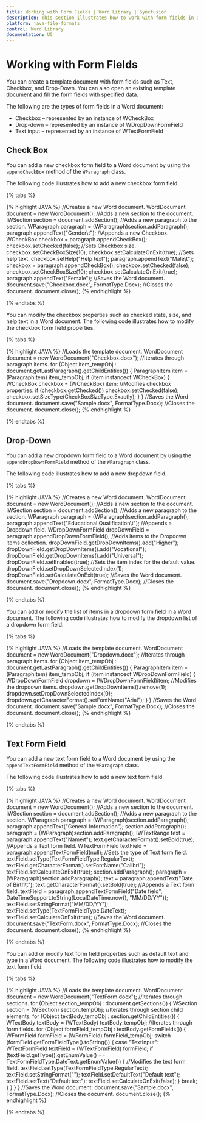 ```yaml
---
title: Working with Form Fields | Word Library | Syncfusion
description: This section illustrates how to work with form fields in a Word document using the Syncfusion Java Word Library (Essential DocIO).
platform: java-file-formats
control: Word Library
documentation: UG
---
```

# Working with Form Fields

You can create a template document with form fields such as Text, Checkbox, and Drop-Down. You can also open an existing template document and fill the form fields with specified data. 

The following are the types of form fields in a Word document:

* Checkbox – represented by an instance of WCheckBox
* Drop-down – represented by an instance of WDropDownFormField
* Text input – represented by an instance of WTextFormField


## Check Box

You can add a new checkbox form field to a Word document by using the `appendCheckBox` method of the `WParagraph` class.

The following code illustrates how to add a new checkbox form field.

{% tabs %}  

{% highlight JAVA %}
//Creates a new Word document.
WordDocument document = new WordDocument();
//Adds a new section to the document.
IWSection section = document.addSection();
//Adds a new paragraph to the section.
WParagraph paragraph = (WParagraph)section.addParagraph();
paragraph.appendText("Gender\t");
//Appends a new Checkbox.
WCheckBox checkbox = paragraph.appendCheckBox();
checkbox.setChecked(false);
//Sets Checkbox size.
checkbox.setCheckBoxSize(10);
checkbox.setCalculateOnExit(true);
//Sets help text.
checkbox.setHelp("Help text");
paragraph.appendText("Male\t");
checkbox = paragraph.appendCheckBox();
checkbox.setChecked(false);
checkbox.setCheckBoxSize(10);
checkbox.setCalculateOnExit(true);
paragraph.appendText("Female");
//Saves the Word document.
document.save("Checkbox.docx", FormatType.Docx);
//Closes the document.
document.close();
{% endhighlight %}

{% endtabs %}  

You can modify the checkbox properties such as checked state, size, and help text in a Word document. The following code illustrates how to modify the checkbox form field properties.

{% tabs %} 

{% highlight JAVA %}
//Loads the template document.
WordDocument document = new WordDocument("Checkbox.docx");
//Iterates through paragraph items.
for (Object item_tempObj : document.getLastParagraph().getChildEntities()) 
{
	ParagraphItem item = (ParagraphItem) item_tempObj;
	if (item instanceof WCheckBox) 
	{
		WCheckBox checkbox = (WCheckBox) item;
		//Modifies checkbox properties.
		if (checkbox.getChecked())
			checkbox.setChecked(false);
		checkbox.setSizeType(CheckBoxSizeType.Exactly);
	}
}
//Saves the Word document.
document.save("Sample.docx", FormatType.Docx);
//Closes the document.
document.close();
{% endhighlight %}

{% endtabs %}  

## Drop-Down

You can add a new dropdown form field to a Word document by using the `appendDropDownFormField` method of the `WParagraph` class.

The following code illustrates how to add a new dropdown field.

{% tabs %}  

{% highlight JAVA %}
//Creates a new Word document.
WordDocument document = new WordDocument();
//Adds a new section to the document.
IWSection section = document.addSection();
//Adds a new paragraph to the section.
WParagraph paragraph = (WParagraph)section.addParagraph();
paragraph.appendText("Educational Qualification\t");
//Appends a Dropdown field.
WDropDownFormField dropDownField = paragraph.appendDropDownFormField();
//Adds items to the Dropdown items collection.
dropDownField.getDropDownItems().add("Higher");
dropDownField.getDropDownItems().add("Vocational");
dropDownField.getDropDownItems().add("Universal");
dropDownField.setEnabled(true);
//Sets the item index for the default value.
dropDownField.setDropDownSelectedIndex(1);
dropDownField.setCalculateOnExit(true);
//Saves the Word document.
document.save("Dropdown.docx", FormatType.Docx);
//Closes the document.
document.close();
{% endhighlight %}

{% endtabs %}  

You can add or modify the list of items in a dropdown form field in a Word document. The following code illustrates how to modify the dropdown list of a dropdown form field.

{% tabs %}  

{% highlight JAVA %}
//Loads the template document.
WordDocument document = new WordDocument("Dropdown.docx");
//Iterates through paragraph items.
for (Object item_tempObj : document.getLastParagraph().getChildEntities()) 
{
	ParagraphItem item = (ParagraphItem) item_tempObj;
	if (item instanceof WDropDownFormField) 
	{
		WDropDownFormField dropdown = (WDropDownFormField)item;
		//Modifies the dropdown items.
		dropdown.getDropDownItems().remove(1);
		dropdown.setDropDownSelectedIndex(0);
		dropdown.getCharacterFormat().setFontName("Arial");
	}
}
//Saves the Word document.
document.save("Sample.docx", FormatType.Docx);
//Closes the document.
document.close();
{% endhighlight %}

{% endtabs %}  

## Text Form Field

You can add a new text form field to a Word document by using the `appendTextFormField` method of the `WParagraph` class.

The following code illustrates how to add a new text form field.

{% tabs %} 

{% highlight JAVA %}
//Creates a new Word document.
WordDocument document = new WordDocument();
//Adds a new section to the document.
IWSection section = document.addSection();
//Adds a new paragraph to the section.
WParagraph paragraph = (WParagraph)section.addParagraph();
paragraph.appendText("General Information");
section.addParagraph();
paragraph = (WParagraph)section.addParagraph();
IWTextRange text = paragraph.appendText("Name\t");
text.getCharacterFormat().setBold(true);
//Appends a Text form field.
WTextFormField textField = paragraph.appendTextFormField(null);
//Sets the type of Text form field.
textField.setType(TextFormFieldType.RegularText);
textField.getCharacterFormat().setFontName("Calibri");
textField.setCalculateOnExit(true);
section.addParagraph();
paragraph = (WParagraph)section.addParagraph();
text = paragraph.appendText("Date of Birth\t");
text.getCharacterFormat().setBold(true);
//Appends a Text form field.
textField = paragraph.appendTextFormField("Date field", DateTimeSupport.toString(LocalDateTime.now(), "MM/DD/YY"));
textField.setStringFormat("MM/DD/YY");
textField.setType(TextFormFieldType.DateText);
textField.setCalculateOnExit(true);
//Saves the Word document.
document.save("TextForm.docx", FormatType.Docx);
//Closes the document.
document.close();
{% endhighlight %}

{% endtabs %}  

You can add or modify text form field properties such as default text and type in a Word document. The following code illustrates how to modify the text form field.

{% tabs %} 

{% highlight JAVA %}
//Loads the template document. 
WordDocument document = new WordDocument("TextForm.docx");
//Iterates through sections.
for (Object section_tempObj : document.getSections()) 
{
	WSection section = (WSection) section_tempObj;
	//Iterates through section child elements.
	for (Object textBody_tempObj : section.getChildEntities()) 
	{
		WTextBody textBody = (WTextBody) textBody_tempObj;
		//Iterates through form fields.
		for (Object formField_tempObj : textBody.getFormFields())
		{
			WFormField formField = (WFormField) formField_tempObj;
			switch (formField.getFormFieldType().toString()) 
			{
				case "TextInput":
					WTextFormField textField = (WTextFormField) formField;
					if (textField.getType().getEnumValue() == TextFormFieldType.DateText.getEnumValue()) 
					{
						//Modifies the text form field.
						textField.setType(TextFormFieldType.RegularText);
						textField.setStringFormat("");
						textField.setDefaultText("Default text");
						textField.setText("Default text");
						textField.setCalculateOnExit(false);
					}
					break;
			}
		}
	}
}
//Saves the Word document.
document.save("Sample.docx", FormatType.Docx);
//Closes the document.
document.close();
{% endhighlight %}

{% endtabs %}